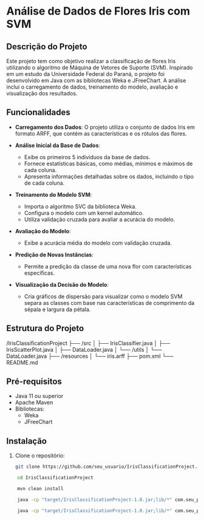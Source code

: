 # Análise de Dados de Flores Iris com SVM

## Descrição do Projeto

Este projeto tem como objetivo realizar a classificação de flores Iris utilizando o algoritmo de Máquina de Vetores de Suporte (SVM). Inspirado em um estudo da Universidade Federal do Paraná, o projeto foi desenvolvido em Java com as bibliotecas Weka e JFreeChart. A análise inclui o carregamento de dados, treinamento do modelo, avaliação e visualização dos resultados.

## Funcionalidades

- **Carregamento dos Dados**: O projeto utiliza o conjunto de dados Iris em formato ARFF, que contém as características e os rótulos das flores.
  
- **Análise Inicial da Base de Dados**: 
  - Exibe os primeiros 5 indivíduos da base de dados.
  - Fornece estatísticas básicas, como médias, mínimos e máximos de cada coluna.
  - Apresenta informações detalhadas sobre os dados, incluindo o tipo de cada coluna.

- **Treinamento do Modelo SVM**: 
  - Importa o algoritmo SVC da biblioteca Weka.
  - Configura o modelo com um kernel automático.
  - Utiliza validação cruzada para avaliar a acurácia do modelo.

- **Avaliação do Modelo**: 
  - Exibe a acurácia média do modelo com validação cruzada.

- **Predição de Novas Instâncias**: 
  - Permite a predição da classe de uma nova flor com características específicas.

- **Visualização da Decisão do Modelo**: 
  - Cria gráficos de dispersão para visualizar como o modelo SVM separa as classes com base nas características de comprimento da sépala e largura da pétala.

## Estrutura do Projeto

/IrisClassificationProject
├── /src
│   ├── IrisClassifier.java
│   ├── IrisScatterPlot.java
│   ├── DataLoader.java
│   └── /utils
│       └── DataLoader.java
├── /resources
│   └── iris.arff
├── pom.xml
└── README.md



## Pré-requisitos

- Java 11 ou superior
- Apache Maven
- Bibliotecas:
  - Weka
  - JFreeChart

## Instalação

1. Clone o repositório:
   ```bash
   git clone https://github.com/seu_usuario/IrisClassificationProject.git

```bash
	cd IrisClassificationProject

	mvn clean install

	java -cp "target/IrisClassificationProject-1.0.jar;lib/*" com.seu_pacote.IrisClassifier

	java -cp "target/IrisClassificationProject-1.0.jar;lib/*" com.seu_pacote.IrisScatterPlot
